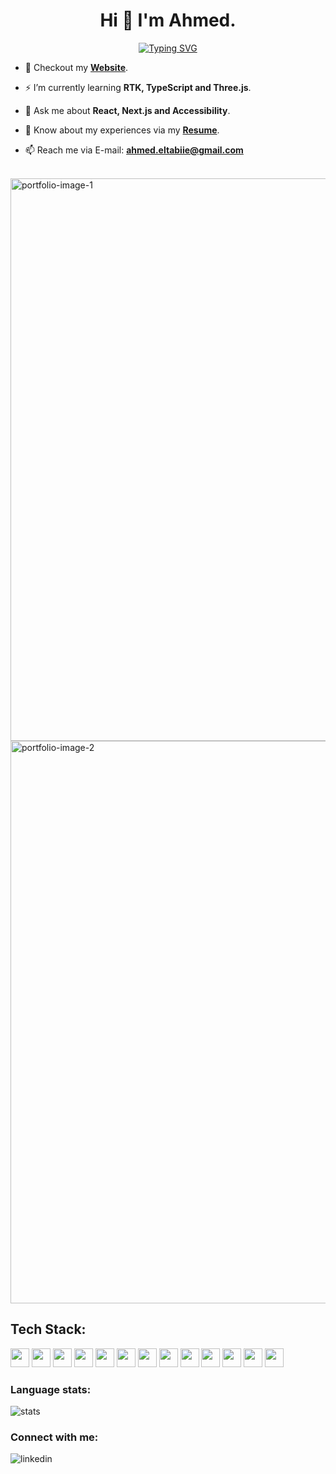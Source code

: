 <h1 align="center">Hi 👋 I'm Ahmed.</h1>

<div align="center">
  
[![Typing SVG](https://readme-typing-svg.demolab.com?font=Orbitron&weight=600&size=24&pause=500&color=F7D433&center=true&vCenter=true&random=false&width=435&lines=Front-end+Developer+%F0%9F%91%A8%E2%80%8D%F0%9F%92%BB)](https://git.io/typing-svg)
  
</div>

- 🔭 Checkout my <a href="https://eltab3e.github.io/Portfolio/" target="_blank">**Website**</a>.
  
- ⚡ I’m currently learning **RTK, TypeScript and Three.js**.

- 💬 Ask me about **React, Next.js and Accessibility**.

- 📄 Know about my experiences via my <a href="https://drive.google.com/file/d/1QQZIG3G0yR1Qs7m_sFg6O9BWjvJYiKZ_/view" target="_blank">**Resume**</a>.
  
- 📫 Reach me via E-mail: **ahmed.eltabiie@gmail.com**
  
<br/>

<div align="left">
  <img src="https://drive.google.com/uc?id=1kPsi-5WLkuF3LLWEY8E3U13p3kWIqnjT" alt="portfolio-image-1" width="900">
  <img src="https://drive.google.com/uc?id=1WFZFvmxniWL2qansViXwR139BHy1P7m-" alt="portfolio-image-2" width="900">
</div>

<h2 align="left">Tech Stack:</h2>
<p align="left">
  <img src="https://img.shields.io/badge/-HTML-E34F26?logo=html5&logoColor=white" height="30" />
  <img src="https://img.shields.io/badge/-CSS-1572B6?logo=css3&logoColor=white" height="30" />
  <img src="https://img.shields.io/badge/-JavaScript-F7DF1E?logo=javascript&logoColor=black" height="30" />
  <img src="https://img.shields.io/badge/-TypeScript-007ACC?logo=typescript&logoColor=white" height="30" />
  <img src="https://img.shields.io/badge/-React-61DAFB?logo=react&logoColor=black" height="30" />
  <img src="https://img.shields.io/badge/-Next.js-000000?logo=next.js&logoColor=white" height="30" />
  <img src="https://img.shields.io/badge/-React_Query-FF4154?logo=react-query&logoColor=white" height="30" />
  <img src="https://img.shields.io/badge/-Redux_Toolkit-646CFF?logo=redux&logoColor=white" height="30" />
  <img src="https://img.shields.io/badge/-Styled_Components-DB7093?logo=styled-components&logoColor=white" height="30" />
  <img src="https://img.shields.io/badge/-Tailwind_CSS-38B2AC?logo=tailwind-css&logoColor=white" height="30" />
  <img src="https://img.shields.io/badge/-Sass-CC6699?logo=sass&logoColor=white" height="30" />
  <img src="https://img.shields.io/badge/-Vite-646CFF?logo=vite&logoColor=white" height="30" />
  <img src="https://img.shields.io/badge/-Three.js-000000?logo=three.js&logoColor=white" height="30" />
</p>

<h3 align="left">Language stats:</h3>
<p align="left">
  <img align="center" src="https://github-readme-stats.vercel.app/api/top-langs?username=eltab3e&show_icons=true&theme=dark&title_color=ffffff&locale=en&layout=compact" alt="stats" />
</p>

<h3 align="left">Connect with me:</h3>
  <a align="left" href="https://www.linkedin.com/in/aeltabie/" target="_blank">
    <img align="left" src="https://img.icons8.com/fluent/48/linkedin.png" alt="linkedin"/>
  </a>
